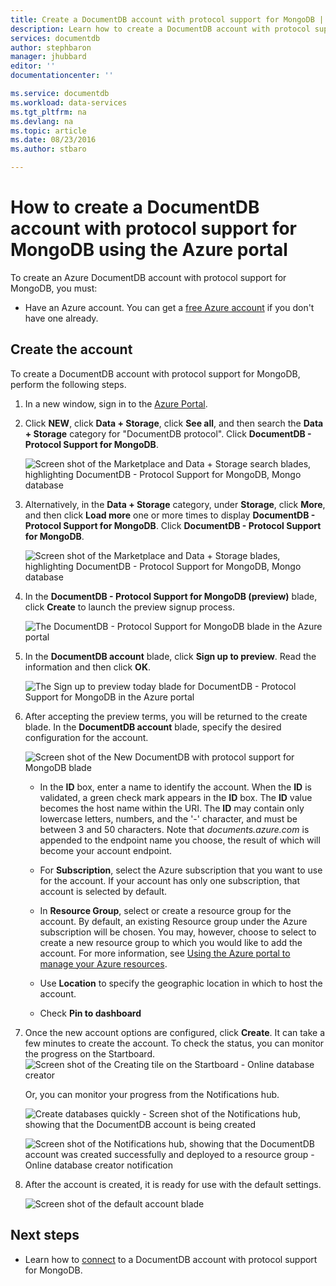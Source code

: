 ```yaml
---
title: Create a DocumentDB account with protocol support for MongoDB | Microsoft Azure
description: Learn how to create a DocumentDB account with protocol support for MongoDB, now available for preview.
services: documentdb
author: stephbaron
manager: jhubbard
editor: ''
documentationcenter: ''

ms.service: documentdb
ms.workload: data-services
ms.tgt_pltfrm: na
ms.devlang: na
ms.topic: article
ms.date: 08/23/2016
ms.author: stbaro

---
```

# How to create a DocumentDB account with protocol support for MongoDB using the Azure portal
To create an Azure DocumentDB account with protocol support for MongoDB, you must:

* Have an Azure account. You can get a [free Azure account](https://azure.microsoft.com/free/) if you don't have one already.

## Create the account
To create a DocumentDB account with protocol support for MongoDB, perform the following steps.

1. In a new window, sign in to the [Azure Portal](https://portal.azure.com).
2. Click **NEW**, click **Data + Storage**, click **See all**, and then search the **Data + Storage** category for "DocumentDB protocol". Click **DocumentDB - Protocol Support for MongoDB**.
   
    ![Screen shot of the Marketplace and Data + Storage search blades, highlighting DocumentDB - Protocol Support for MongoDB, Mongo database](./media/documentdb-create-mongodb-account/marketplacegallery2.png)
3. Alternatively, in the **Data + Storage** category, under **Storage**, click **More**, and then click **Load more** one or more times to display **DocumentDB - Protocol Support for MongoDB**. Click **DocumentDB - Protocol Support for MongoDB**.
   
    ![Screen shot of the Marketplace and Data + Storage blades, highlighting DocumentDB - Protocol Support for MongoDB, Mongo database](./media/documentdb-create-mongodb-account/marketplacegallery1.png)
4. In the **DocumentDB - Protocol Support for MongoDB (preview)** blade, click **Create** to launch the preview signup process.
   
    ![The DocumentDB - Protocol Support for MongoDB blade in the Azure portal](./media/documentdb-create-mongodb-account/marketplacegallery3.png)
5. In the **DocumentDB account** blade, click **Sign up to preview**. Read the information and then click **OK**.
   
    ![The Sign up to preview today blade for DocumentDB - Protocol Support for MongoDB in the Azure portal](./media/documentdb-create-mongodb-account/registerforpreview.png)
6. After accepting the preview terms, you will be returned to the create blade.  In the **DocumentDB account** blade, specify the desired configuration for the account.
   
   ![Screen shot of the New DocumentDB with protocol support for MongoDB blade](./media/documentdb-create-mongodb-account/create-documentdb-mongodb-account.png)

    - In the **ID** box, enter a name to identify the account.  When the **ID** is validated, a green check mark appears in the **ID** box. The **ID** value becomes the host name within the URI. The **ID** may contain only lowercase letters, numbers, and the '-' character, and must be between 3 and 50 characters. Note that *documents.azure.com* is appended to the endpoint name you choose, the result of which will become your account endpoint.

    - For **Subscription**, select the Azure subscription that you want to use for the account. If your account has only one subscription, that account is selected by default.

    - In **Resource Group**, select or create a resource group for the account.  By default, an existing Resource group under the Azure subscription will be chosen.  You may, however, choose to select to create a new resource group to which you would like to add the account. For more information, see [Using the Azure portal to manage your Azure resources](resource-group-portal.md).

    - Use **Location** to specify the geographic location in which to host the account.

    - Check **Pin to dashboard** 

1. Once the new account options are configured, click **Create**.  It can take a few minutes to create the account.  To check the status, you can monitor the progress on the Startboard.  
   ![Screen shot of the Creating tile on the Startboard - Online database creator](./media/documentdb-create-mongodb-account/create-nosql-db-databases-json-tutorial-3.png)  
   
   Or, you can monitor your progress from the Notifications hub.  
   
   ![Create databases quickly - Screen shot of the Notifications hub, showing that the DocumentDB account is being created](./media/documentdb-create-mongodb-account/create-nosql-db-databases-json-tutorial-4.png)  
   
   ![Screen shot of the Notifications hub, showing that the DocumentDB account was created successfully and deployed to a resource group - Online database creator notification](./media/documentdb-create-mongodb-account/create-nosql-db-databases-json-tutorial-5.png)
2. After the account is created, it is ready for use with the default settings. 
   
   ![Screen shot of the default account blade](./media/documentdb-create-mongodb-account/defaultaccountblades.png)

## Next steps
* Learn how to [connect](documentdb-connect-mongodb-account.md) to a DocumentDB account with protocol support for MongoDB.

